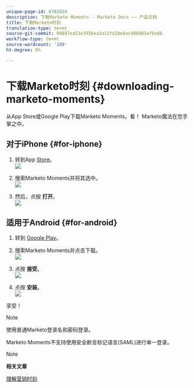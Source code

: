 ```yaml
---
unique-page-id: 8782024
description: 下载Marketo Moments - Marketo Docs —— 产品文档
title: 下载Marketo时刻
translation-type: tm+mt
source-git-commit: 00887ea53e395bea3a11fd28e0ac98b085ef6ed8
workflow-type: tm+mt
source-wordcount: '109'
ht-degree: 0%

---
```



# 下载Marketo时刻 {#downloading-marketo-moments}

从App Store或Google Play下载Marketo Moments，看！ Marketo魔法在您手掌之中。

## 对于iPhone {#for-iphone}

1. 转到App [Store](https://itunes.apple.com/us/genre/ios/id36?mt=8)。\
   ![](assets/image2015-7-15-14-3a52-3a13.png)

1. 搜索Marketo Moments并将其选中。\
   ![](assets/image2015-7-7-17-3a19-3a7.png)

1. 然后，点按 **打开**。\
   ![](assets/image2015-7-7-17-3a20-3a51.png)

## 适用于Android {#for-android}

1. 转到 [Google Play](https://play.google.com/store?hl=en)。
1. 搜索Marketo Moments并点击下载。\
   ![](assets/image2015-7-14-9-3a6-3a34.png)

1. 点按 **接受**。\
   ![](assets/image2015-7-7-16-3a41-3a47.png)

1. 点按 **安装**。\
   ![](assets/image2015-7-7-16-3a43-3a21.png)

享受！

>[!NOTE]
>
>使用普通Marketo登录名和密码登录。
>
>Marketo Moments不支持使用安全断言标记语言(SAML)进行单一登录。

>[!NOTE]
>
>**相关文章**
>
>[理解营销时刻](../../../../../product-docs/core-marketo-concepts/mobile-apps/marketo-moments/understanding-moments/understanding-marketo-moments.md)

